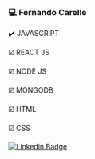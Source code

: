 ### 💻 Fernando Carelle 




:heavy_check_mark:   JAVASCRIPT

:ballot_box_with_check:   REACT JS

:ballot_box_with_check:   NODE JS

:ballot_box_with_check:   MONGODB

:ballot_box_with_check:   HTML 

:ballot_box_with_check:   CSS     



[![Linkedin Badge](https://img.shields.io/badge/-LinkedIn-blue?style=flat-square&logo=Linkedin&logoColor=white&link=https://www.linkedin.com/in/fernandocode)](https://www.linkedin.com/in/fernandocode)
